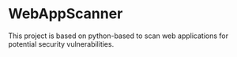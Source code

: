# WebAppScanner
This project is based on python-based to scan web applications for potential security vulnerabilities.
